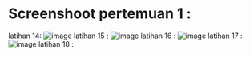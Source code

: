 # Screenshoot pertemuan 1 :
latihan 14: 
![image](https://user-images.githubusercontent.com/72422140/138583756-b90585de-371e-4c7b-a7da-82dd67e1789e.png)
latihan 15 :
![image](https://user-images.githubusercontent.com/72422140/138583773-b3e97ba6-59de-4df0-95db-3a5f7df87c84.png)
latihan 16 :
![image](https://user-images.githubusercontent.com/72422140/138583800-0bf037d1-dca7-41f6-ac02-f3cc9f592e1f.png)
latihan 17 :
![image](https://user-images.githubusercontent.com/72422140/138583817-89fd33c8-5295-49b1-85ed-3f973a267b75.png)
latihan 18 :

